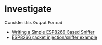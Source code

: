 
# Investigate
Consider this Output Format
* [Writing a Simple ESP8266-Based Sniffer](https://carvesystems.com/news/writing-a-simple-esp8266-based-sniffer/)
* [ESP8266 packet injection/sniffer example](https://github.com/pulkin/esp8266-injection-example)
